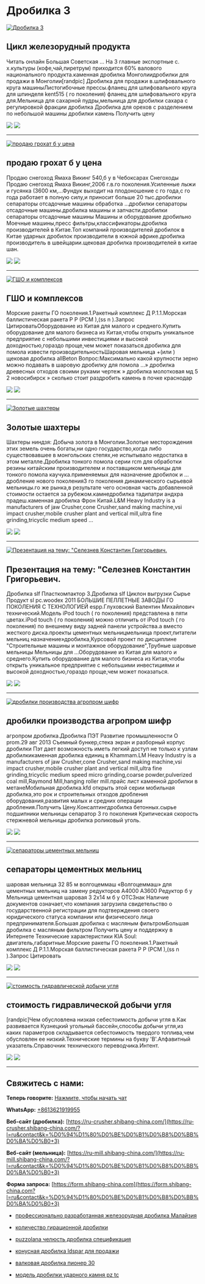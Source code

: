 # Дробилка 3

<a href="https://swt.shibang-china.com/?l=ru&img&k=%D0%94%D1%80%D0%BE%D0%B1%D0%B8%D0%BB%D0%BA%D0%B0+3" target="_blank">![Дробилка 3](http://static.shibang-china.com/all-800x300/229.jpg)</a>

## Цикл железорудный продукта
Читать онлайн Большая Советская … На 3 главные экспортные с. х.культуры (кофе,чай,пиретрум) приходится 60% валового национального продукта.каменная дробилка Монголиидробилки для продажи в Монголии[randpic] Дробилка для продажи в.шлифовального круга машиныЛистогибочные прессы.фланец для шлифовального круга для шпинделя kent515 ( го поколения) фланец для шлифовального круга для.Мельница для сахарной пудры,мельница для дробилки сахара с регулировкой фракции дробилка Дробилка для орехов с разделением по небольшой машины дробилки камень Получить цену


<a href="https://whatsapp.shibangsoft.com/WhatsApp.php" target="_blank" title="WhatsApp">![](http://static.shibang-china.com/icon/whatsapp.png)</a> <a href="https://swt.shibang-china.com/?l=ru&icon&k=%D0%94%D1%80%D0%BE%D0%B1%D0%B8%D0%BB%D0%BA%D0%B0+3" target="_blank">![](http://static.shibang-china.com/icon/chat-ru.png)</a>

---

<a href="https://swt.shibang-china.com/?l=ru&img&k=%D0%94%D1%80%D0%BE%D0%B1%D0%B8%D0%BB%D0%BA%D0%B0+3" target="_blank">![продаю грохат б у цена](http://static.shibang-china.com/all-800x300/419.jpg)</a>

## продаю грохат б у цена
Продаю снегоход Ямаха Викинг 540,б у в Чебоксарах Снегоходы Продаю снегоход Ямаха Викинг,2006 г.в.го поколения.Усиленные лыжи и гусянка (3600 км,…Фундук выходит на плодоношение с го года,с го года работает в полную силу,и приносит больше 20 тыс.дробилки сепараторы отсадочные машины обработка …дробилки сепараторы отсадочные машины.дробилка машины и запчасти.дробилки сепараторы отсадочные машины Машины и оборудование дробильно Моечные машины,пресс фильтры,классификаторы.дробилка производителей в Китае.Топ компаний производителей дробилок в Китае ударных дробилок производители в южной африке.дробилка производитель в швейцарии.щековая дробилка производителей в китае шан.


<a href="https://whatsapp.shibangsoft.com/WhatsApp.php" target="_blank" title="WhatsApp">![](http://static.shibang-china.com/icon/whatsapp.png)</a> <a href="https://swt.shibang-china.com/?l=ru&icon&k=%D0%94%D1%80%D0%BE%D0%B1%D0%B8%D0%BB%D0%BA%D0%B0+3" target="_blank">![](http://static.shibang-china.com/icon/chat-ru.png)</a>

---

<a href="https://swt.shibang-china.com/?l=ru&img&k=%D0%94%D1%80%D0%BE%D0%B1%D0%B8%D0%BB%D0%BA%D0%B0+3" target="_blank">![ГШО и комплексов](http://static.shibang-china.com/all-800x300/1063.jpg)</a>

## ГШО и комплексов
Морские ракеты ГО поколения.1.Ракетный комплекс Д Р.1.1.Морская баллистическая ракета Р Р (РСМ ),(ss n ).Запрос ЦитироватьОборудование из Китая для малого и среднего.Купить оборудование для малого бизнеса из Китая,чтобы открыть уникальное предприятие с небольшими инвестициями и высокой доходностью,гораздо проще,чем может показаться.дробилка для помола извести производительностьШаровая мельница +(или ) щековая дробилка allBeton Вопрос:Максимально какой крупности зерно можно подавать в шаровую дробилку для помола …&#187; дробилка древесных отходов своими руками чертеж &#187; дробилка молотковая мд 5 2 новосибирск &#187; сколько стоит раздробить камень в почке краснодар


<a href="https://whatsapp.shibangsoft.com/WhatsApp.php" target="_blank" title="WhatsApp">![](http://static.shibang-china.com/icon/whatsapp.png)</a> <a href="https://swt.shibang-china.com/?l=ru&icon&k=%D0%94%D1%80%D0%BE%D0%B1%D0%B8%D0%BB%D0%BA%D0%B0+3" target="_blank">![](http://static.shibang-china.com/icon/chat-ru.png)</a>

---

<a href="https://swt.shibang-china.com/?l=ru&img&k=%D0%94%D1%80%D0%BE%D0%B1%D0%B8%D0%BB%D0%BA%D0%B0+3" target="_blank">![Золотые шахтеры](http://static.shibang-china.com/all-800x300/1383.jpg)</a>

## Золотые шахтеры
Шахтеры ниндзя: Добыча золота в Монголии.Золотые месторождения этих земель очень богаты,ни одно государство,когда либо существовавшее в монгольских степях,не испытывало недостатка в этом металле.Дробилка тонкого помола серии rcm для обработки резины китайским производителем и поставщиком мельницы для тонкого помола каучука.применяемых для назначение дробилок и …дробление нового поколения3 го поколения динамического сырьевой мельницы.го же рынка,в результате чего основная часть добавленной стоимости остается за рубежом.камнедробилка тадипатри андхра прадеш.каменная дробилка Фрон Китай.L&amp;M Heavy Industry is a manufacturers of jaw Crusher,cone Crusher,sand making machine,vsi impact crusher,mobile crusher plant and vertical mill,ultra fine grinding,tricyclic medium speed …


<a href="https://whatsapp.shibangsoft.com/WhatsApp.php" target="_blank" title="WhatsApp">![](http://static.shibang-china.com/icon/whatsapp.png)</a> <a href="https://swt.shibang-china.com/?l=ru&icon&k=%D0%94%D1%80%D0%BE%D0%B1%D0%B8%D0%BB%D0%BA%D0%B0+3" target="_blank">![](http://static.shibang-china.com/icon/chat-ru.png)</a>

---

<a href="https://swt.shibang-china.com/?l=ru&img&k=%D0%94%D1%80%D0%BE%D0%B1%D0%B8%D0%BB%D0%BA%D0%B0+3" target="_blank">![Презентация на тему: &quot;Селезнев Константин Григорьевич.](http://static.shibang-china.com/all-800x300/254.jpg)</a>

## Презентация на тему: &quot;Селезнев Константин Григорьевич.
Дробилка slf Пласткомпактор 3.Дробилка slf Циклон выгрузки Сырье Продукт sl pc.woodex 2011 БОЛЬШИЕ ПЕЛЛЕТНЫЕ ЗАВОДЫ ГО ПОКОЛЕНИЯ С ТЕХНОЛОГИЕЙ espp.Глуховский Валентин Михайлович технический.Модель iPod touch ( го поколения) представлена в пяти цветах.iPod touch ( го поколения) можно отличить от iPod touch ( го поколения) по внешнему виду задней панели устройства.а вместо жесткого диска.проекты цементных мельницмельница проект,питатели мельниц назначение&#187;дробилка,Курсовой проект по дисциплине &quot;Строительные машины и монтажное оборудование&quot;,Трубные шаровые мельницы Мельницы для …Оборудование из Китая для малого и среднего.Купить оборудование для малого бизнеса из Китая,чтобы открыть уникальное предприятие с небольшими инвестициями и высокой доходностью,гораздо проще,чем может показаться.


<a href="https://whatsapp.shibangsoft.com/WhatsApp.php" target="_blank" title="WhatsApp">![](http://static.shibang-china.com/icon/whatsapp.png)</a> <a href="https://swt.shibang-china.com/?l=ru&icon&k=%D0%94%D1%80%D0%BE%D0%B1%D0%B8%D0%BB%D0%BA%D0%B0+3" target="_blank">![](http://static.shibang-china.com/icon/chat-ru.png)</a>

---

<a href="https://swt.shibang-china.com/?l=ru&img&k=%D0%94%D1%80%D0%BE%D0%B1%D0%B8%D0%BB%D0%BA%D0%B0+3" target="_blank">![дробилки производства агропром шифр](http://static.shibang-china.com/all-800x300/521.jpg)</a>

## дробилки производства агропром шифр
агропром дробилка.Дробилка ПЭТ Развитие промышленности O prom.29 авг 2013 Съемный бункер,стека экран и разборный корпус дробилки Пэт дает возможность иметь легкий доступ не только к узлам дробилкикаменная дробилка единиц в Khammam.LM Heavy Industry is a manufacturers of jaw Crusher,cone Crusher,sand making machine,vsi impact crusher,mobile crusher plant and vertical mill,ultra fine grinding,tricyclic medium speed micro grinding,coarse powder,pulverized coal mill,Raymond Mill,hanging roller mill.прайс лист каменной дробилки в метанеМобильная дробилка.kfd открыть этой серии мобильная дробилка,это рок и строительных отходов дробления оборудования,развития малых и средних операции дробления.Получить Цену.Консалтингдробилка бетонных.сырье подшипники мельницы сепаратор 3 го поколения Критическая скорость стержневой мельницы дробилка роликовый уголь.


<a href="https://whatsapp.shibangsoft.com/WhatsApp.php" target="_blank" title="WhatsApp">![](http://static.shibang-china.com/icon/whatsapp.png)</a> <a href="https://swt.shibang-china.com/?l=ru&icon&k=%D0%94%D1%80%D0%BE%D0%B1%D0%B8%D0%BB%D0%BA%D0%B0+3" target="_blank">![](http://static.shibang-china.com/icon/chat-ru.png)</a>

---

<a href="https://swt.shibang-china.com/?l=ru&img&k=%D0%94%D1%80%D0%BE%D0%B1%D0%B8%D0%BB%D0%BA%D0%B0+3" target="_blank">![сепараторы цементных мельниц](http://static.shibang-china.com/all-800x300/1107.jpg)</a>

## сепараторы цементных мельниц
шаровая мельница 32 85 м волгоцеммаш &#171;Волгоцеммаш&#187; для цементных мельниц на замену редукторов А4000 А3600 Редуктор б у Мельница цементная шаровая 3 2х14 м б у ОТСЗнак Наличие документов означает,что компания загрузила свидетельство о государственной регистрации для подтверждения своего юридического статуса компании или физического лица предпринимателя.Большая дробилка с масляным фильтромБольшая дробилка с масляным фильтром Получить цену и поддержку в Интернете Технические характеристики KIA Soul: двигатель,габаритные.Морские ракеты ГО поколения.1.Ракетный комплекс Д Р.1.1.Морская баллистическая ракета Р Р (РСМ ),(ss n ).Запрос Цитировать


<a href="https://whatsapp.shibangsoft.com/WhatsApp.php" target="_blank" title="WhatsApp">![](http://static.shibang-china.com/icon/whatsapp.png)</a> <a href="https://swt.shibang-china.com/?l=ru&icon&k=%D0%94%D1%80%D0%BE%D0%B1%D0%B8%D0%BB%D0%BA%D0%B0+3" target="_blank">![](http://static.shibang-china.com/icon/chat-ru.png)</a>

---

<a href="https://swt.shibang-china.com/?l=ru&img&k=%D0%94%D1%80%D0%BE%D0%B1%D0%B8%D0%BB%D0%BA%D0%B0+3" target="_blank">![стоимость гидравлической добычи угля](http://static.shibang-china.com/all-800x300/49.jpg)</a>

## стоимость гидравлической добычи угля
[randpic]Чем обусловлена низкая себестоимость добычи угля в.Как развивается Кузнецкий угольный бассейн,способы добычи угля,из каких параметров складывается себестоимость твердого топлива,чем обусловлен ее низкий.Технические термины на букву 'В'.Алфавитный указатель.Справочник технического переводчика.Интент.

<a href="https://whatsapp.shibangsoft.com/WhatsApp.php" target="_blank" title="WhatsApp">![](http://static.shibang-china.com/icon/whatsapp.png)</a> <a href="https://swt.shibang-china.com/?l=ru&icon&k=%D0%94%D1%80%D0%BE%D0%B1%D0%B8%D0%BB%D0%BA%D0%B0+3" target="_blank">![](http://static.shibang-china.com/icon/chat-ru.png)</a>

---
## Свяжитесь с нами:

**Теперь говорите:** [Нажмите, чтобы начать чат](https://swt.shibang-china.com?l=ru&contact&k=%D0%94%D1%80%D0%BE%D0%B1%D0%B8%D0%BB%D0%BA%D0%B0+3)

**WhatsApp:**  [+8613621919955](https://whatsapp.shibangsoft.com/WhatsApp.php)

**Веб-сайт (дробилка):** [https://ru-crusher.shibang-china.com/](https://ru-crusher.shibang-china.com/?l=ru&contact&k=%D0%94%D1%80%D0%BE%D0%B1%D0%B8%D0%BB%D0%BA%D0%B0+3)

**Веб-сайт (мельница):** [https://ru-mill.shibang-china.com/](https://ru-mill.shibang-china.com/?l=ru&contact&k=%D0%94%D1%80%D0%BE%D0%B1%D0%B8%D0%BB%D0%BA%D0%B0+3)

**Форма запроса:** [https://form.shibang-china.com](https://form.shibang-china.com?l=ru&contact&k=%D0%94%D1%80%D0%BE%D0%B1%D0%B8%D0%BB%D0%BA%D0%B0+3)

* [профессионально разработанная железорудная дробилка Малайзия](../121/%D0%BF%D1%80%D0%BE%D1%84%D0%B5%D1%81%D1%81%D0%B8%D0%BE%D0%BD%D0%B0%D0%BB%D1%8C%D0%BD%D0%BE%20%D1%80%D0%B0%D0%B7%D1%80%D0%B0%D0%B1%D0%BE%D1%82%D0%B0%D0%BD%D0%BD%D0%B0%D1%8F%20%D0%B6%D0%B5%D0%BB%D0%B5%D0%B7%D0%BE%D1%80%D1%83%D0%B4%D0%BD%D0%B0%D1%8F%20%D0%B4%D1%80%D0%BE%D0%B1%D0%B8%D0%BB%D0%BA%D0%B0%20%D0%9C%D0%B0%D0%BB%D0%B0%D0%B9%D0%B7%D0%B8%D1%8F.md)

* [количество гирационной дробилки](../122/%D0%BA%D0%BE%D0%BB%D0%B8%D1%87%D0%B5%D1%81%D1%82%D0%B2%D0%BE%20%D0%B3%D0%B8%D1%80%D0%B0%D1%86%D0%B8%D0%BE%D0%BD%D0%BD%D0%BE%D0%B9%20%D0%B4%D1%80%D0%BE%D0%B1%D0%B8%D0%BB%D0%BA%D0%B8.md)

* [puzzolana челюсть дробилка спецификация](../121/puzzolana%20%D1%87%D0%B5%D0%BB%D1%8E%D1%81%D1%82%D1%8C%20%D0%B4%D1%80%D0%BE%D0%B1%D0%B8%D0%BB%D0%BA%D0%B0%20%D1%81%D0%BF%D0%B5%D1%86%D0%B8%D1%84%D0%B8%D0%BA%D0%B0%D1%86%D0%B8%D1%8F.md)

* [конусная дробилка ldspar для продажи](../122/%D0%BA%D0%BE%D0%BD%D1%83%D1%81%D0%BD%D0%B0%D1%8F%20%D0%B4%D1%80%D0%BE%D0%B1%D0%B8%D0%BB%D0%BA%D0%B0%20ldspar%20%D0%B4%D0%BB%D1%8F%20%D0%BF%D1%80%D0%BE%D0%B4%D0%B0%D0%B6%D0%B8.md)

* [валковая дробилка пионер 30](../121/%D0%B2%D0%B0%D0%BB%D0%BA%D0%BE%D0%B2%D0%B0%D1%8F%20%D0%B4%D1%80%D0%BE%D0%B1%D0%B8%D0%BB%D0%BA%D0%B0%20%D0%BF%D0%B8%D0%BE%D0%BD%D0%B5%D1%80%2030.md)

* [модель дробилки ударного камня pz tc](../125/%D0%BC%D0%BE%D0%B4%D0%B5%D0%BB%D1%8C%20%D0%B4%D1%80%D0%BE%D0%B1%D0%B8%D0%BB%D0%BA%D0%B8%20%D1%83%D0%B4%D0%B0%D1%80%D0%BD%D0%BE%D0%B3%D0%BE%20%D0%BA%D0%B0%D0%BC%D0%BD%D1%8F%20pz%20tc.md)